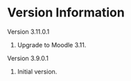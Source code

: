 Version Information
===================
Version 3.11.0.1
  1. Upgrade to Moodle 3.11.

Version 3.9.0.1
  1. Initial version.
